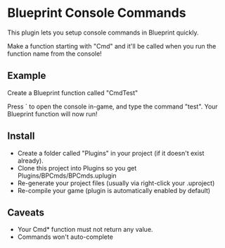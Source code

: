 # Blueprint Console Commands

This plugin lets you setup console commands in Blueprint quickly.

Make a function starting with "Cmd" and it'll be called when you run the function name from the console!

## Example

Create a Blueprint function called "CmdTest"

Press \` to open the console in-game, and type the command "test". Your Blueprint function will now run!

## Install

* Create a folder called "Plugins" in your project (if it doesn't exist already).
* Clone this project into Plugins so you get Plugins/BPCmds/BPCmds.uplugin
* Re-generate your project files (usually via right-click your .uproject)
* Re-compile your game (plugin is automatically enabled by default)

## Caveats

* Your Cmd* function must not return any value.
* Commands won't auto-complete
